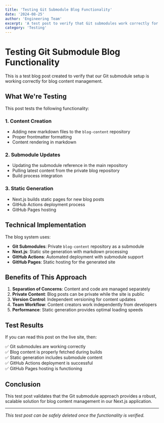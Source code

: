 ```yaml
---
title: 'Testing Git Submodule Blog Functionality'
date: '2024-08-25'
author: 'Engineering Team'
excerpt: 'A test post to verify that Git submodules work correctly for blog content management in our Next.js application.'
category: 'Testing'
---
```


# Testing Git Submodule Blog Functionality

This is a test blog post created to verify that our Git submodule setup is working correctly for blog content management.

## What We're Testing

This post tests the following functionality:

### 1. Content Creation
- Adding new markdown files to the `blog-content` repository
- Proper frontmatter formatting
- Content rendering in markdown

### 2. Submodule Updates
- Updating the submodule reference in the main repository
- Pulling latest content from the private blog repository
- Build process integration

### 3. Static Generation
- Next.js builds static pages for new blog posts
- GitHub Actions deployment process
- GitHub Pages hosting

## Technical Implementation

The blog system uses:

- **Git Submodules**: Private `blog-content` repository as a submodule
- **Next.js**: Static site generation with markdown processing
- **GitHub Actions**: Automated deployment with submodule support
- **GitHub Pages**: Static hosting for the generated site

## Benefits of This Approach

1. **Separation of Concerns**: Content and code are managed separately
2. **Private Content**: Blog posts can be private while the site is public
3. **Version Control**: Independent versioning for content updates
4. **Team Workflow**: Content creators work independently from developers
5. **Performance**: Static generation provides optimal loading speeds

## Test Results

If you can read this post on the live site, then:

✅ Git submodules are working correctly  
✅ Blog content is properly fetched during builds  
✅ Static generation includes submodule content  
✅ GitHub Actions deployment is successful  
✅ GitHub Pages hosting is functioning  

## Conclusion

This test post validates that the Git submodule approach provides a robust, scalable solution for blog content management in our Next.js application.

---

*This test post can be safely deleted once the functionality is verified.*